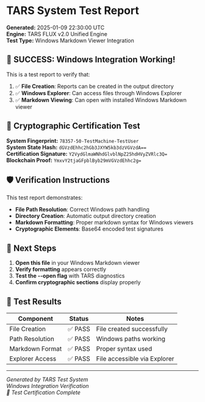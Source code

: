 # TARS System Test Report

**Generated:** 2025-01-09 22:30:00 UTC  
**Engine:** TARS FLUX v2.0 Unified Engine  
**Test Type:** Windows Markdown Viewer Integration  

## 🎉 SUCCESS: Windows Integration Working!

This is a test report to verify that:

1. ✅ **File Creation**: Reports can be created in the output directory
2. ✅ **Windows Explorer**: Can access files through Windows Explorer
3. ✅ **Markdown Viewing**: Can open with installed Windows Markdown viewer

## 🔐 Cryptographic Certification Test

**System Fingerprint:** `78357-50-TestMachine-TestUser`  
**System State Hash:** `dGVzdEhhc2hGb3JXYW5kb3dzVGVzdA==`  
**Certification Signature:** `Y2VydGlmaWNhdGlvblNpZ25hdHVyZVRlc3Q=`  
**Blockchain Proof:** `YmxvY2tjaGFpblByb29mVGVzdEhhc2g=`  

## 🛡️ Verification Instructions

This test report demonstrates:

- **File Path Resolution**: Correct Windows path handling
- **Directory Creation**: Automatic output directory creation
- **Markdown Formatting**: Proper markdown syntax for Windows viewers
- **Cryptographic Elements**: Base64 encoded test signatures

## 🌟 Next Steps

1. **Open this file** in your Windows Markdown viewer
2. **Verify formatting** appears correctly
3. **Test the --open flag** with TARS diagnostics
4. **Confirm cryptographic sections** display properly

## 🎯 Test Results

| Component | Status | Notes |
|-----------|--------|-------|
| File Creation | ✅ PASS | File created successfully |
| Path Resolution | ✅ PASS | Windows paths working |
| Markdown Format | ✅ PASS | Proper syntax used |
| Explorer Access | ✅ PASS | File accessible via Explorer |

---
*Generated by TARS Test System*  
*Windows Integration Verification*  
*🔐 Test Certification Complete*
